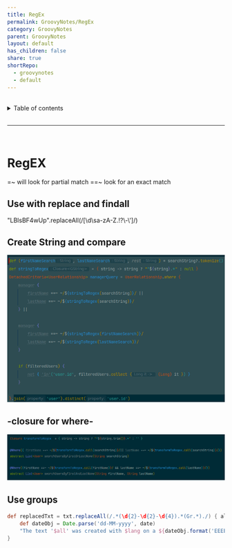 ```yaml
---
title: RegEx
permalink: GroovyNotes/RegEx
category: GroovyNotes
parent: GroovyNotes
layout: default
has_children: false
share: true
shortRepo:
  - groovynotes
  - default
---
```


<br/>    
    
<details markdown="block">    
<summary>    
Table of contents    
</summary>    
{: .text-delta }    
1. TOC    
{:toc}    
</details>    
    
<br/>    
    
***    
    
<br/>    
    
# RegEX    
    
=~ will look for partial match ==~   look for an exact match    
    
## Use with replace and findall    
    
"LBlsBF4wUp".replaceAll(/[\d\sa-zA-Z.!?\\-\\']/)    
    
## Create String and compare    
    
![](https://github.com/14paxton/GroovyNotes/blob/main/Where.png)    
    
## -closure for where-    
    
![](https://github.com/14paxton/GroovyNotes/blob/main/%40Where.png)    
    
## Use groups    
    
```groovy    
def replacedTxt = txt.replaceAll(/.*(\d{2}-\d{2}-\d{4}).*(Gr.*)./) { all, date, lang ->    
    def dateObj = Date.parse('dd-MM-yyyy', date)    
    "The text '$all' was created with $lang on a ${dateObj.format('EEEE')}."    
}    
```
